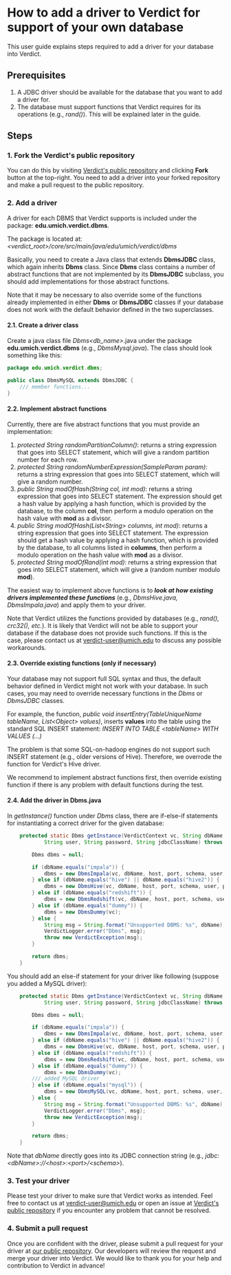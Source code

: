 # How to add a driver to Verdict for support of your own database 

This user guide explains steps required to add a driver for your database into Verdict.

## Prerequisites
1. A JDBC driver should be available for the database that you want to add a driver for.
1. The database must support functions that Verdict requires for its operations (e.g., *rand()*). This will be explained later in the guide.

## Steps
### 1. Fork the Verdict's public repository
You can do this by visiting [Verdict's public repository](https://github.com/mozafari/verdict) and clicking **Fork** button at the top-right. You need to add a driver into your forked repository and make a pull request to the public repository.

### 2. Add a driver
A driver for each DBMS that Verdict supports is included under the package: **edu.umich.verdict.dbms**. 

The package is located at: *\<verdict_root\>/core/src/main/java/edu/umich/verdict/dbms*

Basically, you need to create a Java class that extends **DbmsJDBC** class, which again inherits **Dbms** class. Since **Dbms** class contains a number of abstract functions that are not implemented by its **DbmsJDBC** subclass, you should add implementations for those abstract functions. 

Note that it may be necessary to also override some of the functions already implemented in either **Dbms** or **DbmsJDBC** classes if your database does not work with the default behavior defined in the two superclasses.

#### 2.1. Create a driver class

Create a java class file *Dbms\<db_name\>*.java under the package **edu.umich.verdict.dbms** (e.g., *DbmsMysql.java*). The class should look something like this:

```java
package edu.umich.verdict.dbms;

public class DbmsMySQL extends DbmsJDBC {
	/// member functions...
}
```

#### 2.2. Implement abstract functions

Currently, there are five abstract functions that you must provide an implementation:

1. *protected String randomPartitionColumn()*: returns a string expression that goes into SELECT statement, which will give a random partition number for each row.
1. *protected String randomNumberExpression(SampleParam param)*: returns a string expression that goes into SELECT statement, which will give a random number.
1. *public String modOfHash(String col, int mod)*: returns a string expression that goes into SELECT statement. The expression should get a hash value by applying a hash function, which is provided by the database, to the column **col**, then perform a modulo operation on the hash value with **mod** as a divisor.
1. *public String modOfHash(List\<String\> columns, int mod)*: returns a string expression that goes into SELECT statement. The expression should get a hash value by applying a hash function, which is provided by the database, to all columns listed in **columns**, then perform a modulo operation on the hash value with **mod** as a divisor.
1. *protected String modOfRand(int mod)*: returns a string expression that goes into SELECT statement, which will give a (random number modulo **mod**).

The easiest way to implement above functions is to ***look at how existing drivers implemented these functions*** (e.g., *DbmsHive.java, DbmsImpala.java*) and apply them to your driver.

Note that Verdict utilizes the functions provided by databases (e.g., *rand(), crc32(), etc.*). It is likely that Verdict will not be able to support your database if the database does not provide such functions. If this is the case, please contact us at <verdict-user@umich.edu> to discuss any possible workarounds.

#### 2.3. Override existing functions (only if necessary)

Your database may not support full SQL syntax and thus, the default behavior defined in Verdict might not work with your database. In such cases, you may need to override necessary functions in the *Dbms* or *DbmsJDBC* classes.

For example, the function, *public void insertEntry(TableUniqueName tableName, List\<Object\> values)*, inserts **values** into the table using the standard SQL INSERT statement: *INSERT INTO TABLE \<tableName\> WITH VALUES (...)*

The problem is that some SQL-on-hadoop engines do not support such INSERT statement (e.g., older versions of Hive). Therefore, we overrode the function for Verdict's Hive driver.

We recommend to implement abstract functions first, then override existing function if there is any problem with default functions during the test.

#### 2.4. Add the driver in Dbms.java

In *getInstance()* function under *Dbms* class, there are if-else-if statements for instantiating a correct driver for the given database:

```java
    protected static Dbms getInstance(VerdictContext vc, String dbName, String host, String port, String schema,
            String user, String password, String jdbcClassName) throws VerdictException {

        Dbms dbms = null;

        if (dbName.equals("impala")) {
            dbms = new DbmsImpala(vc, dbName, host, port, schema, user, password, jdbcClassName);
        } else if (dbName.equals("hive") || dbName.equals("hive2")) {
            dbms = new DbmsHive(vc, dbName, host, port, schema, user, password, jdbcClassName);
        } else if (dbName.equals("redshift")) {
            dbms = new DbmsRedshift(vc, dbName, host, port, schema, user, password, jdbcClassName);
        } else if (dbName.equals("dummy")) {
            dbms = new DbmsDummy(vc);
        } else {
            String msg = String.format("Unsupported DBMS: %s", dbName);
            VerdictLogger.error("Dbms", msg);
            throw new VerdictException(msg);
        }

        return dbms;
    }
```

You should add an else-if statement for your driver like following (suppose you added a MySQL driver):

```java
    protected static Dbms getInstance(VerdictContext vc, String dbName, String host, String port, String schema,
            String user, String password, String jdbcClassName) throws VerdictException {

        Dbms dbms = null;

        if (dbName.equals("impala")) {
            dbms = new DbmsImpala(vc, dbName, host, port, schema, user, password, jdbcClassName);
        } else if (dbName.equals("hive") || dbName.equals("hive2")) {
            dbms = new DbmsHive(vc, dbName, host, port, schema, user, password, jdbcClassName);
        } else if (dbName.equals("redshift")) {
            dbms = new DbmsRedshift(vc, dbName, host, port, schema, user, password, jdbcClassName);
        } else if (dbName.equals("dummy")) {
            dbms = new DbmsDummy(vc);
        /// added MySQL driver
        } else if (dbName.equals("mysql")) {
            dbms = new DbmsMySQL(vc, dbName, host, port, schema, user, password, jdbcClassName);        
        } else {
            String msg = String.format("Unsupported DBMS: %s", dbName);
            VerdictLogger.error("Dbms", msg);
            throw new VerdictException(msg);
        }

        return dbms;
    }
```

Note that *dbName* directly goes into its JDBC connection string (e.g., *jdbc:\<dbName\>://\<host\>:\<port\>/\<schema\>*).

### 3. Test your driver
Please test your driver to make sure that Verdict works as intended. Feel free to contact us at <verdict-user@umich.edu> or open an issue at [Verdict's public repository](https://github.com/mozafari/verdict) if you encounter any problem that cannot be resolved.

### 4. Submit a pull request
Once you are confident with the driver, please submit a pull request for your driver at [our public repository](https://github.com/mozafari/verdict). Our developers will review the request and merge your driver into Verdict. We would like to thank you for your help and contribution to Verdict in advance!